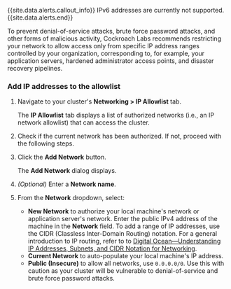 {{site.data.alerts.callout_info}}
IPv6 addresses are currently not supported.
{{site.data.alerts.end}}

To prevent denial-of-service attacks, brute force password attacks, and other forms of malicious activity, Cockroach Labs recommends restricting your network to allow access only from specific IP address ranges controlled by your organization, corresponding to, for example, your application servers, hardened administrator access points, and disaster recovery pipelines.

### Add IP addresses to the allowlist

1. Navigate to your cluster's **Networking > IP Allowlist** tab.

    The **IP Allowlist** tab displays a list of authorized networks (i.e., an IP network allowlist) that can access the cluster.

1. Check if the current network has been authorized. If not, proceed with the following steps.

1. Click the **Add Network** button.

    The **Add Network** dialog displays.

1. _(Optional)_ Enter a **Network name**.

1. From the **Network** dropdown, select:
    - **New Network** to authorize your local machine's network or application server's network. Enter the public IPv4 address of the machine in the **Network** field. To add a range of IP addresses, use the CIDR (Classless Inter-Domain Routing) notation. For a general introduction to IP routing, refer to to [Digital Ocean&mdash;Understanding IP Addresses, Subnets, and CIDR Notation for Networking](https://www.digitalocean.com/community/tutorials/understanding-ip-addresses-subnets-and-cidr-notation-for-networking#cidr-notation).
    - **Current Network** to auto-populate your local machine's IP address.
    - **Public (Insecure)** to allow all networks, use `0.0.0.0/0`. Use this with caution as your cluster will be vulnerable to denial-of-service and brute force password attacks.